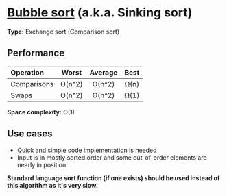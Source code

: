 # [Bubble sort](https://en.wikipedia.org/wiki/Bubble_sort) (a.k.a. Sinking sort)

**Type:** Exchange sort (Comparison sort)

## Performance

| Operation   | Worst  | Average | Best |
| :---------- | :----: | :-----: | :--: |
| Comparisons | O(n^2) | Θ(n^2)  | Ω(n) |
| Swaps       | O(n^2) | Θ(n^2)  | Ω(1) |

**Space complexity:** O(1)

## Use cases

- Quick and simple code implementation is needed
- Input is in mostly sorted order and some out-of-order elements are nearly in position.

**Standard language sort function (if one exists) should be used instead of this algorithm as it's very slow.**
